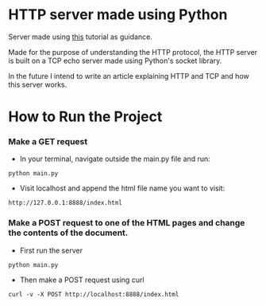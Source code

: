 # HTTP server made using Python

Server made using [this](https://bhch.github.io/posts/2017/11/writing-an-http-server-from-scratch/) tutorial as guidance.

Made for the purpose of understanding the HTTP protocol, the HTTP server is built on a TCP echo server made using Python's socket library. 

In the future I intend to write an article explaining HTTP and TCP and how this server works.

# How to Run the Project

### Make a GET request

- In your terminal, navigate outside the main.py file and run:

`python main.py`

- Visit localhost and append the html file name you want to visit:

`http://127.0.0.1:8888/index.html`

### Make a POST request to one of the HTML pages and change the contents of the document.

- First run the server

`python main.py`

- Then make a POST request using curl

`curl -v -X POST http://localhost:8888/index.html`